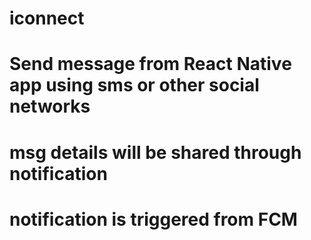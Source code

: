 # iconnect

# Send message from React Native app using sms or other social networks

# msg details will be shared through notification

# notification is triggered from FCM

